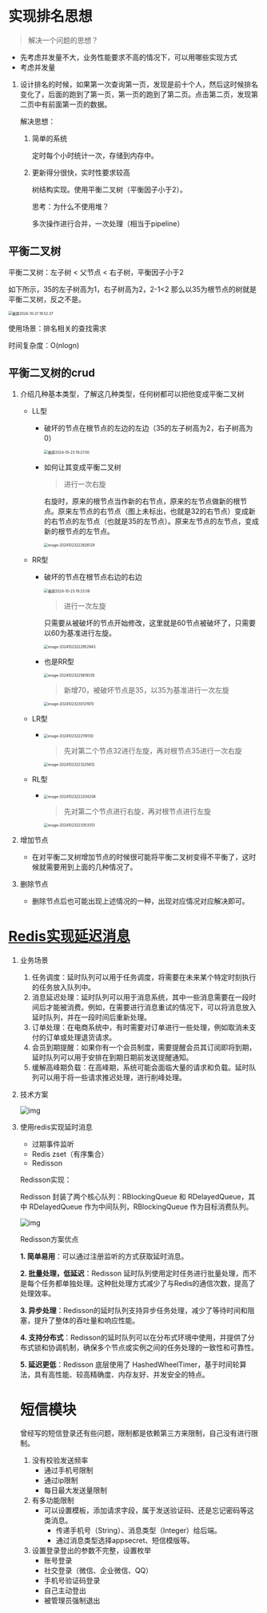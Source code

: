 # 实现排名思想

> 解决一个问题的思想？

- 先考虑并发量不大，业务性能要求不高的情况下，可以用哪些实现方式
- 考虑并发量

1. 设计排名的时候，如果第一次查询第一页，发现是前十个人，然后这时候排名变化了，后面的跑到了第一页，第一页的跑到了第二页。点击第二页，发现第二页中有前面第一页的数据。

   解决思想：

   1. 简单的系统

      定时每个小时统计一次，存储到内存中。

   2. 更新得分很快，实时性要求较高

      树结构实现。使用平衡二叉树（平衡因子小于2）。

      思考：为什么不使用堆？

      多次操作进行合并，一次处理（相当于pipeline）

## 平衡二叉树

平衡二叉树：左子树 < 父节点 < 右子树，平衡因子小于2

如下所示，35的左子树高为1，右子树高为2，2-1<2 那么以35为根节点的树就是平衡二叉树，反之不是。

<img src="图片/截屏2024-10-21 19.52.37.png" alt="截屏2024-10-21 19.52.37" style="zoom:50%;" />

使用场景：排名相关的查找需求

时间复杂度：O(nlogn)

## 平衡二叉树的crud

1. 介绍几种基本类型，了解这几种类型，任何树都可以把他变成平衡二叉树
   - LL型
     - 破坏的节点在根节点的左边的左边（35的左子树高为2，右子树高为0）
     
       <img src="图片/截屏2024-10-23 19.27.00.png" alt="截屏2024-10-23 19.27.00" style="zoom:50%;" />
     
     - 如何让其变成平衡二叉树
     
       > 进行一次右旋
     
       右旋时，原来的根节点当作新的右节点，原来的左节点做新的根节点。原来左节点的右节点（图上未标出，也就是32的右节点）变成新的右节点的左节点（也就是35的左节点）。原来左节点的左节点，变成新的根节点的左节点。
     
       <img src="图片/image-20241023222626129.png" alt="image-20241023222626129" style="zoom:50%;" />
     
     
     
   - RR型
     
     - 破坏的节点在根节点右边的右边
     
       <img src="图片/截屏2024-10-23 19.23.09.png" alt="截屏2024-10-23 19.23.09" style="zoom:50%;" />
     
       > 进行一次左旋
     
       只需要从被破坏的节点开始修改，这里就是60节点被破坏了，只需要以60为基准进行左旋。
     
       <img src="图片/image-20241023222952943.png" alt="image-20241023222952943" style="zoom:50%;" />
     
     - 也是RR型
     
       <img src="图片/image-20241023225619335.png" alt="image-20241023225619335" style="zoom:50%;" />
     
       > 新增70，被破坏节点是35，以35为基准进行一次左旋
     
       <img src="图片/image-20241023230121970.png" alt="image-20241023230121970" style="zoom:50%;" />
     
       
     
   - LR型
     - <img src="图片/image-20241023222119130.png" alt="image-20241023222119130" style="zoom:50%;" />
     
       > 先对第二个节点32进行左旋，再对根节点35进行一次右旋
     
       <img src="图片/image-20241023223225612.png" alt="image-20241023223225612" style="zoom:50%;" />
     
   - RL型
   
     - <img src="图片/image-20241023222204208.png" alt="image-20241023222204208" style="zoom:50%;" />
   
       > 先对第二个节点进行右旋，再对根节点进行左旋
   
       <img src="图片/image-20241023223353313.png" alt="image-20241023223353313" style="zoom:50%;" />
   
1. 增加节点
   
   - 在对平衡二叉树增加节点的时候很可能将平衡二叉树变得不平衡了，这时候就需要用到上面的几种情况了。
   
1. 删除节点
   
   - 删除节点后也可能出现上述情况的一种，出现对应情况对应解决即可。





















# <a href = "https://articles.zsxq.com/id_9ju6c5wvnenz.html">Redis实现延迟消息</a>

1. 业务场景

   <ol><li data-list="bullet"><span class="ql-ui"></span>任务调度：延时队列可以用于任务调度，将需要在未来某个特定时刻执行的任务放入队列中。</li><li data-list="bullet"><span class="ql-ui"></span>消息延迟处理：延时队列可以用于消息系统，其中一些消息需要在一段时间后才能被消费。例如，在需要进行消息重试的情况下，可以将消息放入延时队列，并在一段时间后重新处理。</li><li data-list="bullet"><span class="ql-ui"></span>订单处理：在电商系统中，有时需要对订单进行一些处理，例如取消未支付的订单或处理退货请求。</li><li data-list="bullet"><span class="ql-ui"></span>会员到期提醒：如果你有一个会员制度，需要提醒会员其订阅即将到期，延时队列可以用于安排在到期日期前发送提醒通知。</li><li data-list="bullet"><span class="ql-ui"></span>缓解高峰期负载：在高峰期，系统可能会面临大量的请求和负载。延时队列可以用于将一些请求推迟处理，进行削峰处理。</li></ol>

2. 技术方案

   ![img](图片/FiNx09aTT6DMHLxJuNJBJqH7zVeI.png)

3. 使用redis实现延时消息

   - 过期事件监听
   - Redis zset（有序集合）
   - Redisson

   Redisson实现：

   Redisson 封装了两个核心队列：RBlockingQueue 和 RDelayedQueue，其中 RDelayedQueue 作为中间队列，RBlockingQueue 作为目标消费队列。

   ![img](图片/Fr-sa9IZ9vAQskmn8prz_D6tf-Qa.png)

   Redisson方案优点

   <p><strong>1. 简单易用</strong>：可以通过注册监听的方式获取延时消息。</p>

   <p><strong>2. 批量处理，低延迟</strong>：Redisson 延时队列使用定时任务进行批量处理，而不是每个任务都单独处理。这种批处理方式减少了与Redis的通信次数，提高了处理效率。</p>

   <p><strong>3. 异步处理</strong>：Redisson的延时队列支持异步任务处理，减少了等待时间和阻塞，提升了整体的吞吐量和响应性能。</p>

   <p><strong>4. 支持分布式</strong>：Redisson的延时队列可以在分布式环境中使用，并提供了分布式锁和协调机制，确保多个节点或实例之间的任务处理的一致性和可靠性。</p>

   <p><strong>5.  延迟更低</strong>：Redisson 底层使用了 HashedWheelTimer，基于时间轮算法，具有高性能、较高精确度、内存友好、并发安全的特点。</p>

   # 短信模块

   曾经写的短信登录还有些问题，限制都是依赖第三方来限制，自己没有进行限制。

   1. 没有校验发送频率
      - 通过手机号限制
      - 通过ip限制
      - 每日最大发送量限制
   2. 有多功能限制
      - 可以设置模板，添加请求字段，属于发送验证码、还是忘记密码等这类消息。
        - 传递手机号（String）、消息类型（Integer）给后端。
        - 通过消息类型选择appsecret、短信模版等。
   3. 设置登录登出的参数不完整，设置枚举
      - 账号登录
      - 社交登录（微信、企业微信、QQ）
      - 手机号验证码登录
      - 自己主动登出
      - 被管理员强制退出







